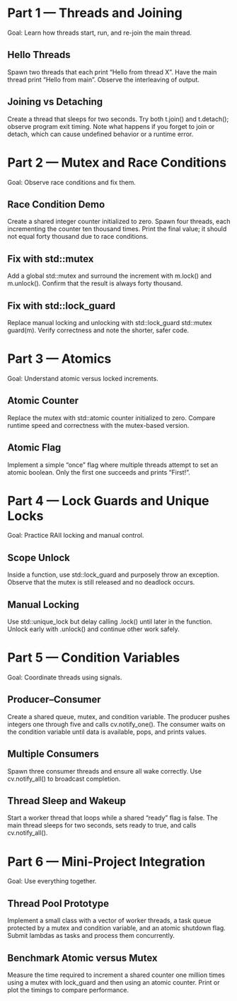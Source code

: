 # Part 1 — Threads and Joining

Goal: Learn how threads start, run, and re-join the main thread.

## Hello Threads
Spawn two threads that each print “Hello from thread X”.
Have the main thread print “Hello from main”.
Observe the interleaving of output. 

## Joining vs Detaching
Create a thread that sleeps for two seconds. Try both t.join() and t.detach(); observe program exit timing.
Note what happens if you forget to join or detach, which can cause undefined behavior or a runtime error.

# Part 2 — Mutex and Race Conditions

Goal: Observe race conditions and fix them.

## Race Condition Demo
Create a shared integer counter initialized to zero.
Spawn four threads, each incrementing the counter ten thousand times.
Print the final value; it should not equal forty thousand due to race conditions.

## Fix with std::mutex
Add a global std::mutex and surround the increment with m.lock() and m.unlock().
Confirm that the result is always forty thousand.

## Fix with std::lock_guard
Replace manual locking and unlocking with std::lock_guard std::mutex guard(m).
Verify correctness and note the shorter, safer code.


# Part 3 — Atomics

Goal: Understand atomic versus locked increments.

## Atomic Counter
Replace the mutex with std::atomic counter initialized to zero.
Compare runtime speed and correctness with the mutex-based version.

## Atomic Flag
Implement a simple “once” flag where multiple threads attempt to set an atomic boolean.
Only the first one succeeds and prints “First!”.


# Part 4 — Lock Guards and Unique Locks

Goal: Practice RAII locking and manual control.

## Scope Unlock
Inside a function, use std::lock_guard and purposely throw an exception.
Observe that the mutex is still released and no deadlock occurs.

## Manual Locking
Use std::unique_lock but delay calling .lock() until later in the function.
Unlock early with .unlock() and continue other work safely.


# Part 5 — Condition Variables

Goal: Coordinate threads using signals.

## Producer–Consumer
Create a shared queue, mutex, and condition variable.
The producer pushes integers one through five and calls cv.notify_one().
The consumer waits on the condition variable until data is available, pops, and prints values.

## Multiple Consumers
Spawn three consumer threads and ensure all wake correctly.
Use cv.notify_all() to broadcast completion.

## Thread Sleep and Wakeup
Start a worker thread that loops while a shared “ready” flag is false.
The main thread sleeps for two seconds, sets ready to true, and calls cv.notify_all().


# Part 6 — Mini-Project Integration

Goal: Use everything together.

## Thread Pool Prototype
Implement a small class with a vector of worker threads, a task queue protected by a mutex and condition variable, and an atomic shutdown flag.
Submit lambdas as tasks and process them concurrently.

## Benchmark Atomic versus Mutex
Measure the time required to increment a shared counter one million times using a mutex with lock_guard and then using an atomic counter.
Print or plot the timings to compare performance.